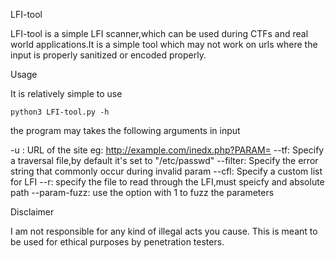 LFI-tool

LFI-tool is a simple LFI scanner,which can be used during CTFs and real world applications.It is a simple tool which may not work on urls where the input is properly sanitized or encoded properly.


Usage


It is relatively simple to use

`python3 LFI-tool.py -h`

the program  may takes the following arguments in input

-u : URL of the site eg: http://example.com/inedx.php?PARAM=
--tf: Specify a traversal file,by default it's set to "/etc/passwd"
--filter: Specify the error string that commonly occur during invalid param
--cfl: Specify a custom list for LFI
--r:  specify the file to read through the LFI,must speicfy and absolute path
--param-fuzz: use the option with 1 to fuzz the parameters

Disclaimer

I am not responsible for any kind of illegal acts you cause. This is meant to be used for ethical purposes by penetration testers.
